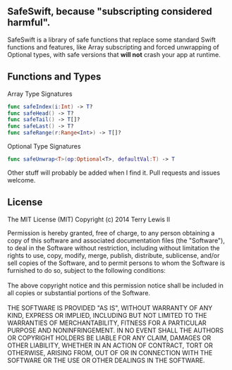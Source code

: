 ## SafeSwift, because "subscripting considered harmful".

SafeSwift is a library of safe functions that replace some standard Swift functions and features, like Array subscripting and forced unwrapping of Optional types, with safe versions that __will not__ crash your app at runtime.

## Functions and Types
Array Type Signatures

```swift
func safeIndex(i:Int) -> T?
func safeHead() -> T?
func safeTail() -> T[]?
func safeLast() -> T?
func safeRange(r:Range<Int>) -> T[]?
```
Optional Type Signatures

```swift
func safeUnwrap<T>(op:Optional<T>, defaultVal:T) -> T
```

Other stuff will probably be added when I find it. Pull requests and issues welcome.

## License
The MIT License (MIT)
Copyright (c) 2014 Terry Lewis II

Permission is hereby granted, free of charge, to any person obtaining a copy of this software and associated documentation files (the "Software"), to deal in the Software without restriction, including without limitation the rights to use, copy, modify, merge, publish, distribute, sublicense, and/or sell copies of the Software, and to permit persons to whom the Software is furnished to do so, subject to the following conditions:
<br><br>
The above copyright notice and this permission notice shall be included in all copies or substantial portions of the Software.
<br><br>
THE SOFTWARE IS PROVIDED "AS IS", WITHOUT WARRANTY OF ANY KIND, EXPRESS OR IMPLIED, INCLUDING BUT NOT LIMITED TO THE WARRANTIES OF MERCHANTABILITY, FITNESS FOR A PARTICULAR PURPOSE AND NONINFRINGEMENT. IN NO EVENT SHALL THE AUTHORS OR COPYRIGHT HOLDERS BE LIABLE FOR ANY CLAIM, DAMAGES OR OTHER LIABILITY, WHETHER IN AN ACTION OF CONTRACT, TORT OR OTHERWISE, ARISING FROM, OUT OF OR IN CONNECTION WITH THE SOFTWARE OR THE USE OR OTHER DEALINGS IN THE SOFTWARE.
